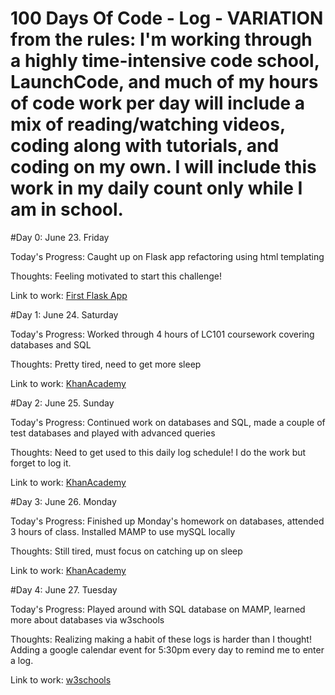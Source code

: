 # 100 Days Of Code - Log - VARIATION from the rules: I'm working through a highly time-intensive code school, LaunchCode, and much of my hours of code work per day will include a mix of reading/watching videos, coding along with tutorials, and coding on my own. I will include this work in my daily count only while I am in school. 

#Day 0: June 23. Friday

Today's Progress: Caught up on Flask app refactoring using html templating

Thoughts: Feeling motivated to start this challenge!

Link to work: <a href="https://github.com/hendricksonsarahl/first-flask">First Flask App</a>

#Day 1: June 24. Saturday

Today's Progress: Worked through 4 hours of LC101 coursework covering databases and SQL

Thoughts: Pretty tired, need to get more sleep

Link to work: <a href="https://www.khanacademy.org/computing/computer-programming/sql?ref=resume_learning#relational-queries-in-sql">KhanAcademy</a>

#Day 2: June 25. Sunday

Today's Progress: Continued work on databases and SQL, made a couple of test databases and played with advanced queries

Thoughts: Need to get used to this daily log schedule! I do the work but forget to log it.

Link to work: <a href="https://www.khanacademy.org/computing/computer-programming/sql?ref=resume_learning#relational-queries-in-sql">KhanAcademy</a>

#Day 3: June 26. Monday

Today's Progress: Finished up Monday's homework on databases, attended 3 hours of class. Installed MAMP to use mySQL locally

Thoughts: Still tired, must focus on catching up on sleep

Link to work: <a href="https://www.khanacademy.org/computing/computer-programming/sql?ref=resume_learning#relational-queries-in-sql">KhanAcademy</a>

#Day 4: June 27. Tuesday

Today's Progress: Played around with SQL database on MAMP, learned more about databases via w3schools

Thoughts: Realizing making a habit of these logs is harder than I thought! Adding a google calendar event for 5:30pm every day to remind me to enter a log.

Link to work: <a href="https://www.w3schools.com/sql">w3schools</a>

